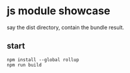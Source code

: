 # js module showcase

say the dist directory, contain the bundle result.

## start

```shell
npm install --global rollup
npm run build
```
